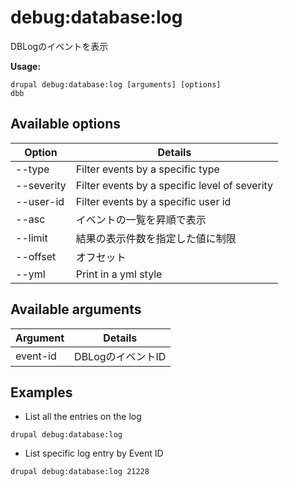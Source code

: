 # debug:database:log
DBLogのイベントを表示

**Usage:**
```
drupal debug:database:log [arguments] [options]
dbb
```

## Available options
Option | Details
-------|-------------
--type | Filter events by a specific type
--severity | Filter events by a specific level of severity
--user-id | Filter events by a specific user id
--asc | イベントの一覧を昇順で表示
--limit | 結果の表示件数を指定した値に制限
--offset | オフセット
--yml | Print in a yml style

## Available arguments
Argument | Details
---------|-------------
event-id | DBLogのイベントID

## Examples
* List all the entries on the log
```
drupal debug:database:log
```
* List specific log entry by Event ID
```
drupal debug:database:log 21228
```
